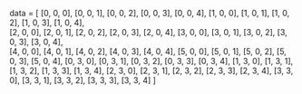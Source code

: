 data = [
    [0, 0, 0], 
    [0, 0, 1], 
    [0, 0, 2], 
    [0, 0, 3], 
    [0, 0, 4], 
    [1, 0, 0], 
    [1, 0, 1], 
    [1, 0, 2], 
    [1, 0, 3], 
    [1, 0, 4],    
    [2, 0, 0], 
    [2, 0, 1], 
    [2, 0, 2], 
    [2, 0, 3], 
    [2, 0, 4], 
    [3, 0, 0], 
    [3, 0, 1], 
    [3, 0, 2], 
    [3, 0, 3], 
    [3, 0, 4],    
    [4, 0, 0], 
    [4, 0, 1], 
    [4, 0, 2], 
    [4, 0, 3], 
    [4, 0, 4], 
    [5, 0, 0], 
    [5, 0, 1], 
    [5, 0, 2], 
    [5, 0, 3], 
    [5, 0, 4],
    [0, 3, 0], 
    [0, 3, 1], 
    [0, 3, 2], 
    [0, 3, 3], 
    [0, 3, 4], 
    [1, 3, 0], 
    [1, 3, 1], 
    [1, 3, 2], 
    [1, 3, 3], 
    [1, 3, 4],
    [2, 3, 0], 
    [2, 3, 1], 
    [2, 3, 2], 
    [2, 3, 3], 
    [2, 3, 4], 
    [3, 3, 0], 
    [3, 3, 1], 
    [3, 3, 2], 
    [3, 3, 3], 
    [3, 3, 4]
]    
        